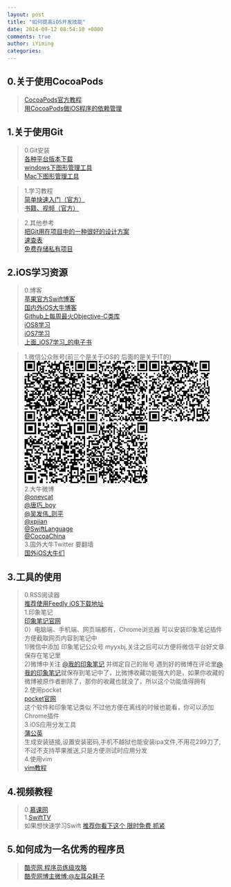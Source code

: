 ```yaml
---
layout: post
title: "如何提高iOS开发技能"
date: 2014-09-12 08:54:10 +0800
comments: true
author: iYiming
categories: 
---
```

## 0.关于使用CocoaPods  
>  [CocoaPods官方教程](http://cocoapods.org/)  
>  [用CocoaPods做iOS程序的依赖管理](http://blog.devtang.com/blog/2014/05/25/use-cocoapod-to-manage-ios-lib-dependency/)  

## 1.关于使用Git
> 0.Git安装  
   [各种平台版本下载](http://git-scm.com/downloads)    
   [windows下图形管理工具](https://windows.github.com/)    
   [Mac下图形管理工具](https://mac.github.com/)  

> 1.学习教程  
   [简单快速入门（官方）](https://training.github.com/kit/downloads/github-git-cheat-sheet.pdf )  
   [书籍、视频（官方）](http://git-scm.com/doc)  

> 2.其他参考  
   [把Git用在项目中的一种很好的设计方案](http://www.html-js.com/blog/2526)  
   [速查表](http://www.open-open.com/lib/view/open1406703927062.html)  
   [免费存储私有项目](https://git.oschina.net)   

## 2.iOS学习资源
> 0.博客  
   [苹果官方Swift博客](https://developer.apple.com/swift/blog/)  
   [国内外iOS大牛博客](http://blog.devtang.com/blog/2014/07/27/ios-levelup-tips/)  
   [Github上每周最火Objective-C类库](https://github.com/trending?l=objective-c&since=weekly)  
   [iOS8学习](https://app.yinxiang.com/OutboundRedirect.action?dest=https%3A%2F%2Fgithub.com%2FShinobiControls%2FiOS8-day-by-day)  
   [iOS7学习](http://www.shinobicontrols.com/blog/posts/2013/09/19/introducing-ios7-day-by-day)  
   [上面_iOS7学习_的电子书](https://leanpub.com/ios7daybyday)  

> 1.微信公众账号(前三个是关于iOS的 后面的是关于IT的)  
![Alt text](/images/2014-08-24/tangqiao_weixin.jpg "iOS开发")
![Alt text](/images/2014-08-24/pochuan_weixin.jpg "破船之家")
![Alt text](/images/2014-08-24/iosjishufenxiang_weixin.jpg "iOS技术分享")
![Alt text](/images/2014-08-24/developerworks_weixin.jpg "developerWorks")
![Alt text](/images/2014-08-24/qianduanluandun_weixin.jpg "前端乱炖")   
>2.大牛微博  
   [@onevcat](http://weibo.com/onevcat)  
   [@唐巧_boy](http://weibo.com/tangqiaoboy)  
   [@吴发伟_则平](http://weibo.com/wufawei)  
   [@xpjian](http://weibo.com/jianpx)  
   [@SwiftLanguage](http://weibo.com/swiftlanguage)  
   [@CocoaChina](http://weibo.com/cocoachina)  
>3.国外大牛Twitter 要翻墙  
   [国外iOS大牛们](http://www.cocoachina.com/applenews/devnews/2013/0930/7091.html)  

## 3.工具的使用
> 0.RSS阅读器  
    [推荐使用Feedly iOS下载地址](http://itunes.apple.com/cn/app/feedly-blogs-news-magazine/id396069556?mt=8)  
> 1.印象笔记  
    [印象笔记官网](http://www.yinxiang.com)  
        0）电脑端、手机端、网页端都有，Chrome浏览器 可以安装印象笔记插件 方便截取网页内容到笔记中  
        1)微信中添加 印象笔记公众号 myyxbj,关注之后可以方便将微信平台好文章保存在笔记里  
        2)微博中关注 [@我的印象笔记](http://weibo.com/myyxbj) 并绑定自己的账号 遇到好的微博在评论里[@我的印象笔记](http://weibo.com/myyxbj)就保存到笔记中了，比微博收藏功能强大的是，如果你收藏的微博被原作者删除了，那你的收藏也就没了，所以这个功能值得拥有  
>2.使用pocket  
     [pocket官网](https://getpocket.com/)  
这个软件和印象笔记类似 不过他方便在离线的时候也能看，你可以添加Chrome插件  
>3.iOS应用分发工具  
     [蒲公英](http://www.pgyer.com)  
      生成安装链接,设置安装密码,手机不越狱也能安装ipa文件,不用花299刀了,不过不支持苹果推送,只是方便测试时应用分发  
>4.使用vim  
      [vim教程](http://coolshell.cn/articles/5426.html)  

## 4.视频教程
> 0.[慕课网](http://www.imooc.com/mobile/app)    
> 1.[SwiftTV](http://www.swiftv.cn/)  
    如果想快速学习Swift [推荐你看下这个 限时免费 抓紧](http://www.swiftv.cn/course/hysdu3qr)  

## 5.如何成为一名优秀的程序员  
>  [酷壳网 程序员练级攻略](http://coolshell.cn/articles/4990.html)  
>  [酷壳网博主微博:@左耳朵耗子](http://weibo.com/haoel)
